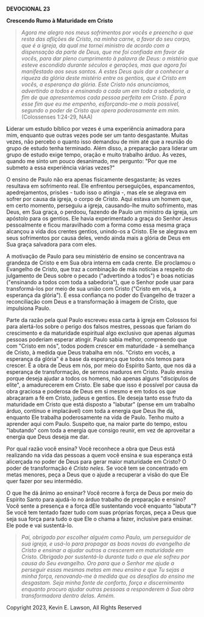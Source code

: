**DEVOCIONAL 23**

**Crescendo Rumo à Maturidade em Cristo**

> *Agora me alegro nos meus sofrimentos por vocês e preencho o que resta
> das aflições de Cristo, na minha carne, a favor do seu corpo, que é a
> igreja, da qual me tornei ministro de acordo com a dispensação da
> parte de Deus, que me foi confiada em favor de vocês, para dar pleno
> cumprimento à palavra de Deus: o mistério que esteve escondido durante
> séculos e gerações, mas que agora foi manifestado aos seus santos. A
> estes Deus quis dar a conhecer a riqueza da glória deste mistério
> entre os gentios, que é Cristo em vocês, a esperança da glória. Este
> Cristo nós anunciamos, advertindo a todos e ensinando a cada um em
> toda a sabedoria, a fim de que apresentemos cada pessoa perfeita em
> Cristo. É para esse fim que eu me empenho, esforçando-me o mais
> possível, segundo o poder de Cristo que opera poderosamente em mim.*
> (Colossenses 1:24-29, NAA)

**L**iderar um estudo bíblico por vezes é uma experiência animadora para
mim, enquanto que outras vezes pode ser um tanto desgastante. Muitas
vezes, não percebo o quanto isso demandou de mim até que a reunião do
grupo de estudo tenha terminado. Além disso, a preparação para liderar
um grupo de estudo exige tempo, oração e muito trabalho árduo. Às vezes,
quando me sinto um pouco desanimado, me pergunto: "Por que me submeto a
essa experiência várias vezes?"

O ensino de Paulo não era apenas fisicamente desgastante; às vezes
resultava em sofrimento real. Ele enfrentou perseguições, espancamentos,
apedrejamentos, prisões - tudo isso o atingia -, mas ele se alegrava em
sofrer por causa da igreja, o corpo de Cristo. Aqui estava um homem que,
em certo momento, perseguiu a igreja, causando-lhe muito sofrimento, mas
Deus, em Sua graça, o perdoou, fazendo de Paulo um ministro da igreja,
um apóstolo para os gentios. Ele havia experimentado a graça do Senhor
Jesus pessoalmente e ficou maravilhado com a forma como essa mesma graça
alcançou a vida dos crentes gentios, unindo-os a Cristo. Ele se alegrava
em seus sofrimentos por causa deles, vendo ainda mais a glória de Deus
em Sua graça salvadora para com eles.

A motivação de Paulo para seu ministério de ensino se concentrava na
grandeza de Cristo e em Sua obra interna em cada crente. Ele proclamou o
Evangelho de Cristo, que traz a combinação de más notícias a respeito do
julgamento de Deus sobre o pecado ("advertindo a todos") e boas notícias
("ensinando a todos com toda a sabedoria"), que o Senhor pode usar para
transformá-los por meio de sua união com Cristo ("Cristo em vós, a
esperança da glória"). É essa confiança no poder do Evangelho de trazer
a reconciliação com Deus e a transformação à imagem de Cristo, que
impulsiona Paulo.

Parte da razão pela qual Paulo escreveu essa carta à igreja em Colossos
foi para alertá-los sobre o perigo dos falsos mestres, pessoas que
fariam do crescimento e da maturidade espiritual algo exclusivo que
apenas algumas pessoas poderiam esperar atingir. Paulo sabia melhor,
compreendo que com "Cristo em nós", todos podem crescer em maturidade -
à semelhança de Cristo, à medida que Deus trabalha em nós. "Cristo em
vocês, a esperança da glória" é a base da esperança que todos nós temos
para crescer. É a obra de Deus em nós, por meio do Espírito Santo, que
nos dá a esperança de transformação, de sermos maduros em Cristo. Paulo
ensina porque deseja ajudar a todos os homens, não apenas alguns
"discípulos de elite", a amadurecerem em Cristo. Ele sabe que isso é
possível por causa da obra graciosa e poderosa de Deus em si mesmo e em
todos os que abraçaram a fé em Cristo, judeus e gentios. Ele deseja
tanto esse fruto da maturidade em Cristo que está disposto a "labutar"
(pense em um trabalho árduo, contínuo e implacável) com toda a energia
que Deus lhe dá, enquanto Ele trabalha poderosamente na vida de Paulo.
Tenho muito a aprender aqui com Paulo. Suspeito que, na maior parte do
tempo, estou "labutando" com toda a energia que consigo reunir, em vez
de aproveitar a energia que Deus deseja me dar.

Por qual razão você ensina? Você reconhece a obra que Deus está
realizando na vida das pessoas a quem você ensina e sua esperança está
alicerçada no poder de Deus para gerar maior maturidade em Cristo? O
poder de transformação é *Cristo neles*. Se você tem se concentrado em
metas menores, peça a Deus que o ajude a recuperar a visão do que Ele
quer fazer por seu intermédio.

O que lhe dá ânimo ao ensinar? Você recorre à força de Deus por meio do
Espírito Santo para ajudá-lo no árduo trabalho de preparação e ensino?
Você sente a presença e a força dEle sustentando você enquanto "labuta"?
Se você tem tentado fazer tudo com suas próprias forças, peça a Deus que
seja sua força para tudo o que Ele o chama a fazer, inclusive para
ensinar. Ele pode e vai sustentá-lo.

> *Pai, obrigado por escolher alguém como Paulo, um perseguidor de sua
> igreja, e usá-lo para propagar as boas novas do evangelho de Cristo e
> ensinar a ajudar outros a crescerem em maturidade em Cristo. Obrigado
> por sustentá-lo durante tudo o que ele sofreu por causa do Seu
> evangelho. Oro para que o Senhor me ajude a perseguir essas mesmas
> metas em meu ensino e que Tu sejas a minha força, renovando-me à
> medida que os desafios do ensino me desgastam. Seja minha fonte de
> conforto, força e discernimento enquanto procuro ajudar outras pessoas
> a responderem à Sua obra transformadora dentro delas. Amém.*

Copyright 2023, Kevin E. Lawson, All Rights Reserved
